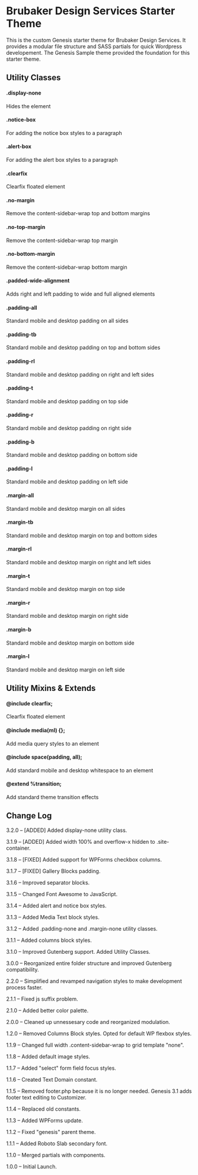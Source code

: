 # Brubaker Design Services Starter Theme

This is the custom Genesis starter theme for Brubaker Design Services. It provides a modular file structure and SASS partials for quick Wordpress developement. The Genesis Sample theme provided the foundation for this starter theme.

## Utility Classes
#### .display-none
Hides the element
#### .notice-box
For adding the notice box styles to a paragraph
#### .alert-box
For adding the alert box styles to a paragraph

#### .clearfix
Clearfix floated element
#### .no-margin
Remove the content-sidebar-wrap top and bottom margins
#### .no-top-margin
Remove the content-sidebar-wrap top margin
#### .no-bottom-margin
Remove the content-sidebar-wrap bottom margin
#### .padded-wide-alignment
Adds right and left padding to wide and full aligned elements

#### .padding-all
Standard mobile and desktop padding on all sides
#### .padding-tb
Standard mobile and desktop padding on top and bottom sides
#### .padding-rl
Standard mobile and desktop padding on right and left sides
#### .padding-t
Standard mobile and desktop padding on top side
#### .padding-r
Standard mobile and desktop padding on right side
#### .padding-b
Standard mobile and desktop padding on bottom side
#### .padding-l
Standard mobile and desktop padding on left side

#### .margin-all
Standard mobile and desktop margin on all sides
#### .margin-tb
Standard mobile and desktop margin on top and bottom sides
#### .margin-rl
Standard mobile and desktop margin on right and left sides
#### .margin-t
Standard mobile and desktop margin on top side
#### .margin-r
Standard mobile and desktop margin on right side
#### .margin-b
Standard mobile and desktop margin on bottom side
#### .margin-l
Standard mobile and desktop margin on left side

## Utility Mixins & Extends
#### @include clearfix;
Clearfix floated element
#### @include media(ml) {};
Add media query styles to an element
#### @include space(padding, all);
Add standard mobile and desktop whitespace to an element

#### @extend %transition;
Add standard theme transition effects

## Change Log
3.2.0 – [ADDED] Added display-none utility class.

3.1.9 – [ADDED] Added width 100% and overflow-x hidden to .site-container.

3.1.8 – [FIXED] Added support for WPForms checkbox columns.

3.1.7 – [FIXED] Gallery Blocks padding.

3.1.6 – Improved separator blocks.

3.1.5 – Changed Font Awesome to JavaScript.

3.1.4 – Added alert and notice box styles.

3.1.3 – Added Media Text block styles.

3.1.2 – Added .padding-none and .margin-none utility classes.

3.1.1 – Added columns block styles.

3.1.0 – Improved Gutenberg support. Added Utility Classes.

3.0.0 – Reorganized entire folder structure and improved Gutenberg compatibility.

2.2.0 – Simplified and revamped navigation styles to make development process faster.

2.1.1 – Fixed js suffix problem.

2.1.0 – Added better color palette.

2.0.0 – Cleaned up unnessesary code and reorganized modulation.

1.2.0 – Removed Columns Block styles. Opted for default WP flexbox styles.

1.1.9 – Changed full width .content-sidebar-wrap to grid template "none".

1.1.8 – Added default image styles.

1.1.7 – Added "select" form field focus styles.

1.1.6 – Created Text Domain constant.

1.1.5 – Removed footer.php because it is no longer needed. Genesis 3.1 adds footer text editing to Customizer.

1.1.4 – Replaced old constants.

1.1.3 – Added WPForms update.

1.1.2 – Fixed "genesis" parent theme.

1.1.1 – Added Roboto Slab secondary font.

1.1.0 – Merged partials with components.

1.0.0 – Initial Launch.